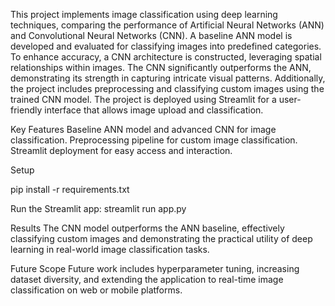 This project implements image classification using deep learning techniques, comparing the performance of Artificial Neural Networks (ANN) and Convolutional Neural Networks (CNN). A baseline ANN model is developed and evaluated for classifying images into predefined categories. To enhance accuracy, a CNN architecture is constructed, leveraging spatial relationships within images. The CNN significantly outperforms the ANN, demonstrating its strength in capturing intricate visual patterns. Additionally, the project includes preprocessing and classifying custom images using the trained CNN model. The project is deployed using Streamlit for a user-friendly interface that allows image upload and classification.

Key Features
Baseline ANN model and advanced CNN for image classification.
Preprocessing pipeline for custom image classification.
Streamlit deployment for easy access and interaction.


Setup

pip install -r requirements.txt

Run the Streamlit app:
streamlit run app.py


Results
The CNN model outperforms the ANN baseline, effectively classifying custom images and demonstrating the practical utility of deep learning in real-world image classification tasks.

Future Scope
Future work includes hyperparameter tuning, increasing dataset diversity, and extending the application to real-time image classification on web or mobile platforms.

